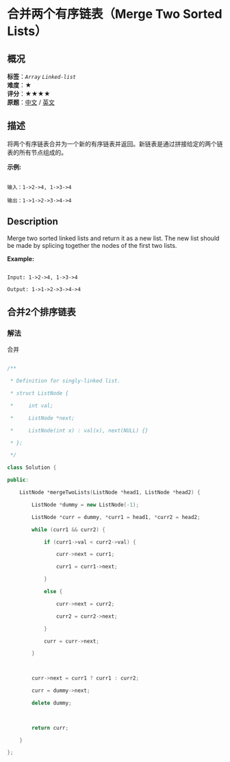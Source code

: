 # 合并两个有序链表（Merge Two Sorted Lists）
## 概况
**标签**：*`Array`*  *`Linked-list`*<br>
**难度**：★<br>
**评分**：★★★★<br>
**原题**：[中文](https://leetcode-cn.com/problems/merge-two-sorted-lists) / [英文](https://leetcode.com/problems/merge-two-sorted-lists)
## 描述

将两个有序链表合并为一个新的有序链表并返回。新链表是通过拼接给定的两个链表的所有节点组成的。 



**示例:**

```

输入：1->2->4, 1->3->4

输出：1->1->2->3->4->4

```



## Description

Merge two sorted linked lists and return it as a new list. The new list should be made by splicing together the nodes of the first two lists.



**Example:**

```

Input: 1->2->4, 1->3->4

Output: 1->1->2->3->4->4

```





## 合并2个排序链表

### 解法

合并

```c++

/**

 * Definition for singly-linked list.

 * struct ListNode {

 *     int val;

 *     ListNode *next;

 *     ListNode(int x) : val(x), next(NULL) {}

 * };

 */

class Solution {

public:

    ListNode *mergeTwoLists(ListNode *head1, ListNode *head2) {

        ListNode *dummy = new ListNode(-1);

        ListNode *curr = dummy, *curr1 = head1, *curr2 = head2;

        while (curr1 && curr2) {

            if (curr1->val < curr2->val) {

                curr->next = curr1;

                curr1 = curr1->next;

            }

            else {

                curr->next = curr2;

                curr2 = curr2->next;

            }

            curr = curr->next;

        }

        

        curr->next = curr1 ? curr1 : curr2;

        curr = dummy->next;

        delete dummy;

        

        return curr;

    }

};

```